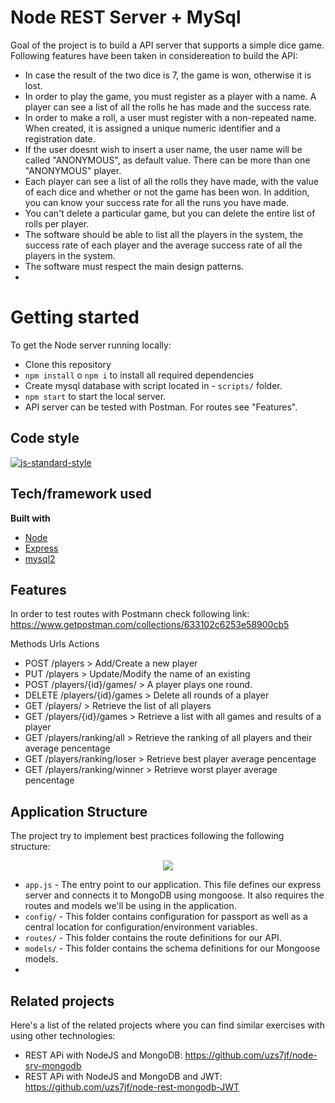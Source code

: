 # Node REST Server + MySql

Goal of the project is to build a API server that supports a simple dice game.
Following features have been taken in considereation to build the API:

- In case the result of the two dice is 7, the game is won, otherwise it is lost.
- In order to play the game, you must register as a player with a name. A player can see a list of all the rolls he has made and the success rate.
- In order to make a roll, a user must register with a non-repeated name. When created, it is assigned a unique numeric identifier and a registration date.
- If the user doesnt wish to insert a user name, the user name will be called "ANONYMOUS", as default value. There can be more than one "ANONYMOUS" player.
- Each player can see a list of all the rolls they have made, with the value of each dice and whether or not the game has been won. In addition, you can know your success rate for all the runs you have made.
- You can't delete a particular game, but you can delete the entire list of rolls per player.
- The software should be able to list all the players in the system, the success rate of each player and the average success rate of all the players in the system.
- The software must respect the main design patterns.
-

# Getting started

To get the Node server running locally:

- Clone this repository
- `npm install` o `npm i` to install all required dependencies
- Create mysql database with script located in - `scripts/` folder.
- `npm start` to start the local server.
- API server can be tested with Postman. For routes see "Features".

## Code style

[![js-standard-style](https://img.shields.io/badge/code%20style-standard-brightgreen.svg?style=flat)](https://github.com/feross/standard)

## Tech/framework used

<b>Built with</b>

- [Node](https://nodejs.org/es/)
- [Express](https://expressjs.com/es/)
- [mysql2](https://github.com/expressjs/express)

## Features

In order to test routes with Postmann check following link:
https://www.getpostman.com/collections/633102c6253e58900cb5

Methods Urls Actions

- POST /players > Add/Create a new player
- PUT /players > Update/Modify the name of an existing
- POST /players/{id}/games/ > A player plays one round.
- DELETE /players/{id}/games > Delete all rounds of a player
- GET /players/ > Retrieve the list of all players
- GET /players/{id}/games > Retrieve a list with all games and results of a player
- GET /players/ranking/all > Retrieve the ranking of all players and their average pencentage
- GET /players/ranking/loser > Retrieve best player average pencentage
- GET /players/ranking/winner > Retrieve worst player average pencentage

## Application Structure

The project try to implement best practices following the following structure:

<p align="center">
    <img src="https://github.com/uzs7jf/node-rest-mysql/blob/master/public/rest-api-structure.png">
</p>

- `app.js` - The entry point to our application. This file defines our express server and connects it to MongoDB using mongoose. It also requires the routes and models we'll be using in the application.
- `config/` - This folder contains configuration for passport as well as a central location for configuration/environment variables.
- `routes/` - This folder contains the route definitions for our API.
- `models/` - This folder contains the schema definitions for our Mongoose models.
-

## Related projects

Here's a list of the related projects where you can find similar exercises with using other technologies:

- REST APi with NodeJS and MongoDB: https://github.com/uzs7jf/node-srv-mongodb
- REST APi with NodeJS and MongoDB and JWT: https://github.com/uzs7jf/node-rest-mongodb-JWT
